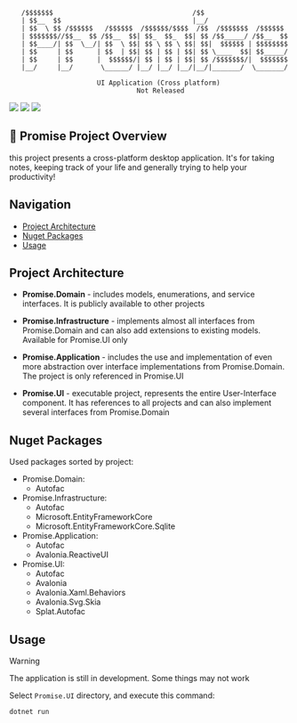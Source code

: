 ```
   /$$$$$$$                                   /$$                    
   | $$__  $$                                 |__/                    
   | $$  \ $$ /$$$$$$   /$$$$$$  /$$$$$$/$$$$  /$$  /$$$$$$$  /$$$$$$ 
   | $$$$$$$//$$__  $$ /$$__  $$| $$_  $$_  $$| $$ /$$_____/ /$$__  $$
   | $$____/| $$  \__/| $$  \ $$| $$ \ $$ \ $$| $$|  $$$$$$ | $$$$$$$$
   | $$     | $$      | $$  | $$| $$ | $$ | $$| $$ \____  $$| $$_____/
   | $$     | $$      |  $$$$$$/| $$ | $$ | $$| $$ /$$$$$$$/|  $$$$$$$
   |__/     |__/       \______/ |__/ |__/ |__/|__/|_______/  \_______/

                      UI Application (Cross platform)
                                Not Released
```

<p>
    <img src="https://img.shields.io/badge/C%23-black?style=flat-square&logo=sharp&logoColor=lightblue&logoSize=auto&label=LANGUAGE&labelColor=gray&color=purple"/>
    <img src="https://img.shields.io/badge/CROSS-black?style=flat-square&logo=appveyor&logoColor=yellow&logoSize=auto&label=PLATFORM&labelColor=gray&color=blue"/>
    <img src="https://img.shields.io/badge/CLEAN-black?style=flat-square&logo=appveyor&logoColor=red&logoSize=auto&label=ARCHITECTURE&labelColor=gray&color=green"/>
</p>

## 📖 Promise Project Overview

this project presents a cross-platform desktop application. It's for taking notes, keeping track of your life and generally trying to help your productivity!

## Navigation

- [Project Architecture](#project-architecture)
- [Nuget Packages](#nuget-packages)
- [Usage](#usage)

## Project Architecture

- **Promise.Domain** - includes models, enumerations, and service interfaces. It is publicly available to other projects

- **Promise.Infrastructure** - implements almost all interfaces from Promise.Domain and can also add extensions to existing models. Available for Promise.UI only

- **Promise.Application** - includes the use and implementation of even more abstraction over interface implementations from Promise.Domain. The project is only referenced in Promise.UI

- **Promise.UI** - executable project, represents the entire User-Interface component. It has references to all projects and can also implement several interfaces from Promise.Domain

## Nuget Packages

Used packages sorted by project:
- Promise.Domain:
    - Autofac
- Promise.Infrastructure:
    - Autofac
    - Microsoft.EntityFrameworkCore
    - Microsoft.EntityFrameworkCore.Sqlite
- Promise.Application:
    - Autofac
    - Avalonia.ReactiveUI
- Promise.UI:
    - Autofac
    - Avalonia
    - Avalonia.Xaml.Behaviors
    - Avalonia.Svg.Skia
    - Splat.Autofac

## Usage

> [!WARNING]
> The application is still in development. Some things may not work

Select `Promise.UI` directory, and execute this command:
```
dotnet run
```
